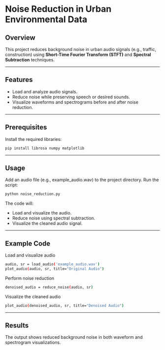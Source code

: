 # Noise Reduction in Urban Environmental Data

## Overview
This project reduces background noise in urban audio signals (e.g., traffic, construction) using **Short-Time Fourier Transform (STFT)** and **Spectral Subtraction** techniques.  

---

## Features
- Load and analyze audio signals.  
- Reduce noise while preserving speech or desired sounds.  
- Visualize waveforms and spectrograms before and after noise reduction.  

---

## Prerequisites
Install the required libraries:  
```bash
pip install librosa numpy matplotlib
```

---

## Usage
Add an audio file (e.g., example_audio.wav) to the project directory.
Run the script:
```bash
python noise_reduction.py
```

The code will:
- Load and visualize the audio.
- Reduce noise using spectral subtraction.
- Visualize the cleaned audio signal.

---

## Example Code
Load and visualize audio
```bash
audio, sr = load_audio('example_audio.wav')
plot_audio(audio, sr, title="Original Audio")
```

Perform noise reduction
```bash
denoised_audio = reduce_noise(audio, sr)
```

Visualize the cleaned audio
```bash
plot_audio(denoised_audio, sr, title="Denoised Audio")
```

---

## Results
The output shows reduced background noise in both waveform and spectrogram visualizations.
